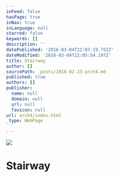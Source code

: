 ```yaml
---
inFeed: false
hasPage: true
inNav: true
inLanguage: null
starred: false
keywords: []
description: ''
datePublished: '2016-03-04T22:07:19.752Z'
dateModified: '2016-03-04T22:05:54.197Z'
title: Stairway
author: []
sourcePath: _posts/2016-02-23-arch4.md
published: true
authors: []
publisher:
  name: null
  domain: null
  url: null
  favicon: null
url: arch4/index.html
_type: WebPage

---
```

![](https://s3-us-west-2.amazonaws.com/the-grid-img/p/5f13329176dd5358fd9b67122f5985e7e92b912f.jpg)

# Stairway